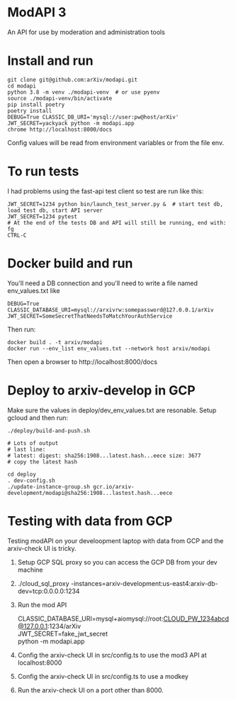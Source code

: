 # ModAPI 3

An API for use by moderation and administration tools

# Install and run

    git clone git@github.com:arXiv/modapi.git
    cd modapi
    python 3.8 -m venv ./modapi-venv  # or use pyenv
    source ./modapi-venv/bin/activate
    pip install poetry
    poetry install
    DEBUG=True CLASSIC_DB_URI='mysql://user:pw@host/arXiv' JWT_SECRET=yackyack python -m modapi.app
    chrome http://localhost:8000/docs
    
Config values will be read from environment variables or from the file env.

# To run tests
I had problems using the fast-api test client so test are run like this:

    JWT_SECRET=1234 python bin/launch_test_server.py &  # start test db, load test db, start API server
    JWT_SECRET=1234 pytest 
    # At the end of the tests DB and API will still be running, end with:
    fg
    CTRL-C

# Docker build and run
You'll need a DB connection and you'll need to write a file named env_values.txt like

    DEBUG=True
    CLASSIC_DATABASE_URI=mysql://arxivrw:somepassword@127.0.0.1/arXiv
    JWT_SECRET=SomeSecretThatNeedsToMatchYourAuthService

Then run:

    docker build . -t arxiv/modapi
    docker run --env_list env_values.txt --network host arxiv/modapi

Then open a browser to http://localhost:8000/docs

# Deploy to arxiv-develop in GCP
Make sure the values in deploy/dev_env_values.txt are resonable. 
Setup gcloud and then run:
  
    ./deploy/build-and-push.sh

    # Lots of output
    # last line:
    # latest: digest: sha256:1908...latest.hash...eece size: 3677
    # copy the latest hash
    
    cd deploy
    . dev-config.sh
    ./update-instance-group.sh gcr.io/arxiv-development/modapi@sha256:1908...lastest.hash...eece
    
# Testing with data from GCP
Testing modAPI on your develoopment laptop with data from GCP and the arxiv-check UI is tricky.

1. Setup GCP SQL proxy so you can access the GCP DB from your dev machine
2. ./cloud_sql_proxy -instances=arxiv-development:us-east4:arxiv-db-dev=tcp:0.0.0.0:1234
3. Run the mod API

   CLASSIC_DATABASE_URI=mysql+aiomysql://root:CLOUD_PW_1234abcd@127.0.0.1:1234/arXiv  \
   JWT_SECRET=fake_jwt_secret \
   python -m modapi.app
   
4. Config the arxiv-check UI in src/config.ts to use the mod3 API at localhost:8000
5. Config the arxiv-check UI in src/config.ts to use a modkey
6. Run the arxiv-check UI on a port other than 8000.
